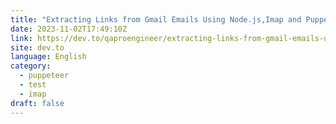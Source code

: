 ```yaml
---
title: "Extracting Links from Gmail Emails Using Node.js,Imap and Puppeteer"
date: 2023-11-02T17:49:10Z
link: https://dev.to/qaproengineer/extracting-links-from-gmail-emails-using-nodejsimap-and-puppeteer-dec?utm_medium=RSS&utm_source=news.12bit.vn
site: dev.to
language: English
category:
  - puppeteer
  - test
  - imap
draft: false
---
```

